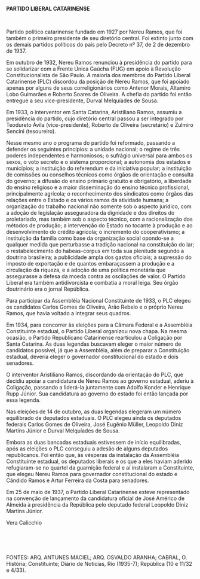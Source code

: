 **PARTIDO LIBERAL CATARINENSE**

 

Partido político catarinense fundado em 1927 por Nereu Ramos, que foi
também o primeiro presidente de seu diretório central. Foi extinto junto
com os demais partidos políticos do país pelo Decreto nº 37, de 2 de
dezembro de 1937.

Em outubro de 1932, Nereu Ramos renunciou à presidência do partido para
se solidarizar com a Frente Única Gaúcha (FUG) em apoio à Revolução
Constitucionalista de São Paulo. A maioria dos membros do Partido
Liberal Catarinense (PLC) discordou da posição de Nereu Ramos, que foi
apoiado apenas por alguns de seus correligionários como Antenor Morais,
Altamiro Lobo Guimarães e Roberto Soares de Oliveira. A chefia do
partido foi então entregue a seu vice-presidente, Durval Melquíades de
Sousa.

Em 1933, o interventor em Santa Catarina, Aristiliano Ramos, assumiu a
presidência do partido, cujo diretório central passou a ser integrado
por Teodureto Ávila (vice-presidente), Roberto de Oliveira (secretário)
e Zulmiro Sencini (tesoureiro).

Nesse mesmo ano o programa do partido foi reformado, passando a defender
os seguintes princípios: a unidade nacional; o regime de três poderes
independentes e harmoniosos; o sufrágio universal para ambos os sexos, o
voto secreto e o sistema proporcional; a autonomia dos estados e
municípios; a instituição do referendum e da iniciativa popular; a
instituição de comissões ou conselhos técnicos como órgãos de orientação
e consulta do governo; a difusão do ensino primário gratuito e
obrigatório, a liberdade do ensino religioso e a maior disseminação do
ensino técnico profissional, principalmente agrícola; o reconhecimento
dos sindicatos como órgãos das relações entre o Estado e os vários ramos
da atividade humana; a organização do trabalho nacional não somente sob
o aspecto jurídico, com a adoção de legislação asseguradora da dignidade
e dos direitos do proletariado, mas também sob o aspecto técnico, com a
racionalização dos métodos de produção; a intervenção do Estado no
tocante à produção e ao desenvolvimento do crédito agrícola; o
incremento do cooperativismo; a instituição da família como base da
organização social opondo-se a qualquer medida que perturbasse a
tradição nacional na constituição do lar; o restabelecimento do
habeas-corpus em toda sua plenitude segundo a doutrina brasileira; a
publicidade ampla dos gastos oficiais; a supressão do imposto de
exportação e de quantos embaraçassem a produção e a circulação da
riqueza, e a adoção de uma política monetária que assegurasse a defesa
da moeda contra as oscilações de valor. O Partido Liberal era também
antidivorcista e combatia a moral leiga. Seu órgão doutrinário era o
jornal República.

Para participar da Assembléia Nacional Constituinte de 1933, o PLC
elegeu os candidatos Carlos Gomes de Oliveira, Arão Rebelo e o próprio
Nereu Ramos, que havia voltado a integrar seus quadros.

Em 1934, para concorrer às eleições para a Câmara Federal e a Assembléia
Constituinte estadual, o Partido Liberal organizou nova chapa. Na mesma
ocasião, o Partido Republicano Catarinense rearticulou a Coligação por
Santa Catarina. As duas legendas buscavam eleger o maior número de
candidatos possível, já que a Assembléia, além de preparar a
Constituição estadual, deveria eleger o governador constitucional do
estado e dois senadores.

O interventor Aristiliano Ramos, discordando da orientação do PLC, que
decidiu apoiar a candidatura de Nereu Ramos ao governo estadual, aderiu
à Coligação, passando a liderá-la juntamente com Adolfo Konder e
Henrique Rupp Júnior. Sua candidatura ao governo do estado foi então
lançada por essa legenda.

Nas eleições de 14 de outubro, as duas legendas elegeram um número
equilibrado de deputados estaduais. O PLC elegeu ainda os deputados
federais Carlos Gomes de Oliveira, José Eugênio Müller, Leopoldo Diniz
Martins Júnior e Durval Melquíades de Sousa.

Embora as duas bancadas estaduais estivessem de início equilibradas,
após as eleições o PLC conseguiu a adesão de alguns deputados
republicanos. Foi então que, às vésperas da instalação da Assembléia
Constituinte estadual, os deputados liberais e os que a eles haviam
aderido refugiaram-se no quartel da guarnição federal e aí instalaram a
Constituinte, que elegeu Nereu Ramos para governador constitucional do
estado e Cândido Ramos e Artur Ferreira da Costa para senadores.

Em 25 de maio de 1937, o Partido Liberal Catarinense esteve representado
na convenção de lançamento da candidatura oficial de José Américo de
Almeida à presidência da República pelo deputado federal Leopoldo Diniz
Martins Júnior.

Vera Calicchio

 

 

FONTES: ARQ. ANTUNES MACIEL; ARQ. OSVALDO ARANHA; CABRAL, O. História;
Constituinte; Diário de Notícias, Rio (1935-7); República (10 e 11/32 e
4/33).

 
